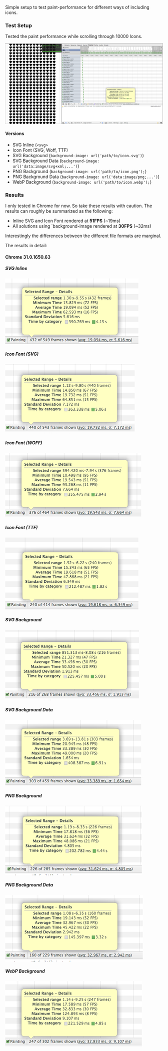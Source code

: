 Simple setup to test paint-performance for different ways of including icons.

### Test Setup
Tested the paint performance while scrolling through 10000 Icons.

![Setup](img/results/test-setup.png)

#### Versions
- SVG Inline (`<svg>`
- Icon Font (SVG, Woff, TTF)
- SVG Background (`background-image: url('path/to/icon.svg')`)
- SVG Background Data (`background-image: url('data:image/svg+xml;...')`)
- PNG Background (`background-image: url('path/to/icon.png');`)
- PNG Background Data (`background-image: url('data:image/png;...')`)
- WebP Background (`background-image: url('path/to/icon.webp');`)

### Results
I only tested in Chrome for now. So take these results with caution. The results can roughly be summarized as the following:

- Inline SVG and Icon Font rendered at __51FPS__ (~19ms)
- All solutions using `background-image rendered at __30FPS__ (~32ms)

Interestingly the differences between the different file formats are marginal.

The results in detail:
#### Chrome 31.0.1650.63

##### SVG Inline
![SVG Inline](img/results/1-paint-performance-svg-inline.png)

##### Icon Font (SVG)
![Icon Font (SVG)](img/results/2a-paint-performance-font-svg.png)

##### Icon Font (WOFF)
![Icon Font (WOFF)](img/results/2b-paint-performance-font-woff.png)

##### Icon Font (TTF)
![Icon Font (WOFF)](img/results/2c-paint-performance-font-ttf.png)

##### SVG Background
![SVG Background)](img/results/3-paint-performance-svg-bg.png)

##### SVG Background Data
![SVG Background Data)](img/results/4-paint-performance-svg-bg-data.png)

##### PNG Background
![PNG Background)](img/results/5-paint-performance-png-bg.png)

##### PNG Background Data
![PNG Background Data)](img/results/6-paint-performance-png-bg-data.png)

##### WebP Background
![WebP Background)](img/results/7-paint-performance-webp-bg.png)
